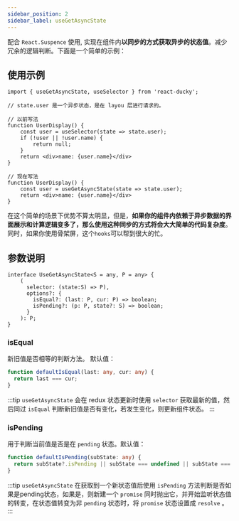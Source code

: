 ```yaml
---
sidebar_position: 2
sidebar_label: useGetAsyncState
---
```


配合 `React.Suspence` 使用, 实现在组件内**以同步的方式获取异步的状态值**。减少冗余的逻辑判断。下面是一个简单的示例：

## 使用示例
```tsx
import { useGetAsyncState, useSelector } from 'react-ducky';

// state.user 是一个异步状态，是在 layou 层进行请求的。

// 以前写法
function UserDisplay() {
    const user = useSelector(state => state.user);
    if (!user || !user.name) {
        return null;
    }
    return <div>name: {user.name}</div>
}

// 现在写法
function UserDisplay() {
    const user = useGetAsyncState(state => state.user);
    return <div>name: {user.name}</div>
}
```
在这个简单的场景下优势不算太明显，但是，**如果你的组件内依赖于异步数据的界面展示和计算逻辑变多了，那么使用这种同步的方式将会大大简单的代码复杂度**。同时，如果你使用骨架屏，这个`hooks`可以帮到很大的忙。

## 参数说明

```tsx title="TYPES"
interface UseGetAsyncState<S = any, P = any> {
    (
      selector: (state:S) => P), 
      options?: {
      	isEqual?: (last: P, cur: P) => boolean;
        isPending?: (p: P, state?: S) => boolean;
      }
    ): P;
}
```
### isEqual

新旧值是否相等的判断方法。 默认值：
```ts title="isEqual"
function defaultIsEqual(last: any, cur: any) {
  return last === cur;
}
```

:::tip
`useGetAsyncState` 会在 redux 状态更新时使用 `selector` 获取最新的值，然后同过 `isEqual` 判断新旧值是否有变化，若发生变化，则更新组件状态。
:::

### isPending

用于判断当前值是否是在 `pending` 状态。默认值：
```ts title="isPending"
function defaultIsPending(subState: any) {
  return subState?.isPending || subState === undefined || subState === null;
}
```

:::tip
`useGetAsyncState` 在获取到一个新状态值后使用 `isPending` 方法判断是否如果是pending状态，如果是，则新建一个 `promise` 同时抛出它，并开始监听状态值的转变，在状态值转变为非 `pending` 状态时，将 `promise` 状态设置成 `resolve` 。
:::